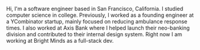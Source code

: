 Hi, I'm a software engineer based in San Francisco, California. I studied computer science in college. Previously, I worked as a founding engineer at a YCombinator startup, mainly focused on reducing ambulance response times. I also worked at Axis Bank where I helped launch their neo-banking division and contributed to their internal design system. Right now I am working at Bright Minds as a full-stack dev.
